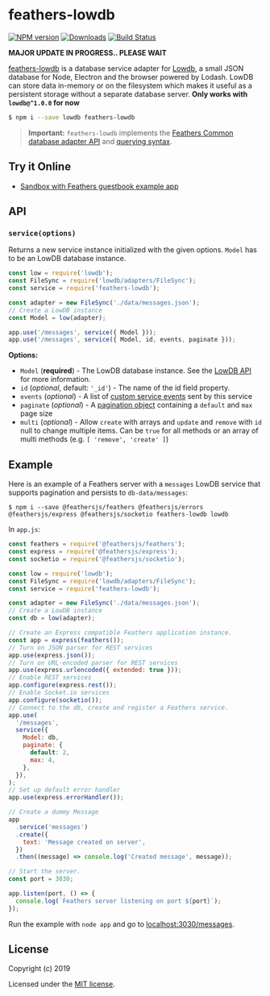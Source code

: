 # feathers-lowdb

[![NPM version][npm-image]][npm-url]
[![Downloads][downloads-image]][downloads-url]
[![Build Status][build-image]][repo-url]

**MAJOR UPDATE IN PROGRESS.. PLEASE WAIT**

[feathers-lowdb](repo-url) is a database service adapter for [Lowdb][lowdb-repo], a small JSON database for Node, Electron and the browser powered by Lodash. LowDB can store data in-memory or on the filesystem which makes it useful as a persistent storage without a separate database server. **Only works with `lowdb@^1.0.0` for now**

```bash
$ npm i --save lowdb feathers-lowdb
```

> **Important:** `feathers-lowdb` implements the [Feathers Common database adapter API](https://docs.feathersjs.com/api/databases/common.html) and [querying syntax](https://docs.feathersjs.com/api/databases/querying.html).

## Try it Online 

- [Sandbox with Feathers guestbook example app](https://stackblitz.com/fork/feathers-lowdb-example?file=src/services/messages.service.js)


## API

### `service(options)`

Returns a new service instance initialized with the given options. `Model` has to be an LowDB database instance.

```js
const low = require('lowdb');
const FileSync = require('lowdb/adapters/FileSync');
const service = require('feathers-lowdb');

const adapter = new FileSync('./data/messages.json');
// Create a LowDB instance
const Model = low(adapter);

app.use('/messages', service({ Model }));
app.use('/messages', service({ Model, id, events, paginate }));
```

**Options:**

- `Model` (**required**) - The LowDB database instance. See the [LowDB API][lowdb-repo] for more information.
- `id` (_optional_, default: `'_id'`) - The name of the id field property.
- `events` (_optional_) - A list of [custom service events](https://docs.feathersjs.com/api/events.html#custom-events) sent by this service
- `paginate` (_optional_) - A [pagination object](https://docs.feathersjs.com/api/databases/common.html#pagination) containing a `default` and `max` page size
- `multi` (_optional_) - Allow `create` with arrays and `update` and `remove` with `id` null to change multiple items. Can be `true` for all methods or an array of multi methods (e.g. `[ 'remove', 'create' ]`)

## Example

Here is an example of a Feathers server with a `messages` LowDB service that supports pagination and persists to `db-data/messages`:

```
$ npm i --save @feathersjs/feathers @feathersjs/errors @feathersjs/express @feathersjs/socketio feathers-lowdb lowdb
```

In `app.js`:

```js
const feathers = require('@feathersjs/feathers');
const express = require('@feathersjs/express');
const socketio = require('@feathersjs/socketio');

const low = require('lowdb');
const FileSync = require('lowdb/adapters/FileSync');
const service = require('feathers-lowdb');

const adapter = new FileSync('./data/messages.json');
// Create a LowDB instance
const db = low(adapter);

// Create an Express compatible Feathers application instance.
const app = express(feathers());
// Turn on JSON parser for REST services
app.use(express.json());
// Turn on URL-encoded parser for REST services
app.use(express.urlencoded({ extended: true }));
// Enable REST services
app.configure(express.rest());
// Enable Socket.io services
app.configure(socketio());
// Connect to the db, create and register a Feathers service.
app.use(
  '/messages',
  service({
    Model: db,
    paginate: {
      default: 2,
      max: 4,
    },
  }),
);
// Set up default error handler
app.use(express.errorHandler());

// Create a dummy Message
app
  .service('messages')
  .create({
    text: 'Message created on server',
  })
  .then((message) => console.log('Created message', message));

// Start the server.
const port = 3030;

app.listen(port, () => {
  console.log(`Feathers server listening on port ${port}`);
});
```

Run the example with `node app` and go to [localhost:3030/messages](http://localhost:3030/messages).

## License

Copyright (c) 2019

Licensed under the [MIT license](LICENSE).

[npm-image]: https://img.shields.io/npm/v/feathers-lowdb.svg?style=flat-square
[npm-url]: https://npmjs.org/package/feathers-lowdb
[downloads-image]: http://img.shields.io/npm/dm/feathers-lowdb.svg?style=flat-square
[downloads-url]: https://npmjs.org/package/feathers-lowdb
[build-image]: https://github.com/lwhiteley/feathers-lowdb/workflows/test-lib/badge.svg
[repo-url]: https://github.com/lwhiteley/feathers-lowdb
[lowdb-repo]: https://github.com/typicode/lowdb
